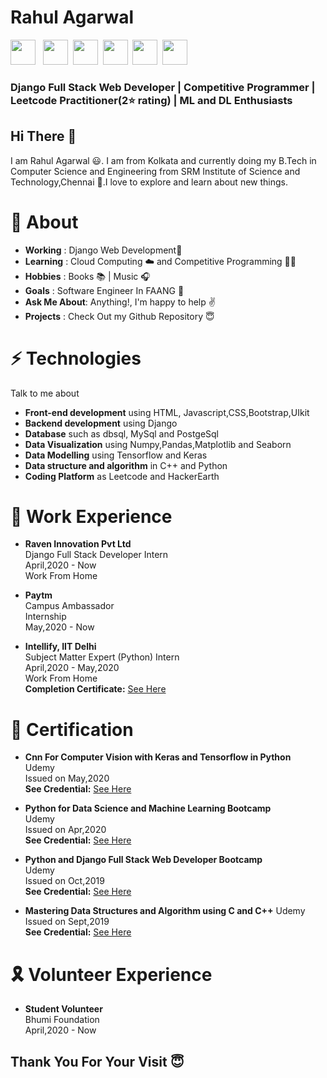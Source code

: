 # Rahul Agarwal

<a href="https://www.linkedin.com/in/rahul-agarwal-9b7a98171/"><img src="https://img.icons8.com/color/48/000000/linkedin-circled.png" height="40px" width="40px"/></a> &nbsp;
<a href="https://www.facebook.com/profile.php?id=100005953057441"><img src="https://img.icons8.com/color/48/000000/facebook-new.png" height="40px" width="40px"/></a>&nbsp;
<a href="rahul.agarwal31101999@gmail.com"><img src="https://img.icons8.com/color/48/000000/google-plus--v1.png" height="40px" width="40px"/></a>&nbsp;
<a href="https://twitter.com/RahulAg25201825"><img src="https://img.icons8.com/color/48/000000/twitter-circled.png" height="40px" width="40px"/></a>&nbsp;
<a href="https://www.instagram.com/rahul_agarwal1999/"><img src="https://img.icons8.com/color/48/000000/instagram-new.png" height="40px" width="40px"/></a>&nbsp;
<a href="https://github.com/RahulAgarwal1999"><img src="https://img.icons8.com/color/48/000000/github--v1.png" height="40px" width="40px"/></a>&nbsp;
 
### Django Full Stack Web Developer | Competitive Programmer | Leetcode Practitioner(2⭐️ rating) | ML and DL Enthusiasts

## Hi There 👋

I am Rahul Agarwal 😃. I am from Kolkata and currently doing my B.Tech in Computer Science and Engineering from SRM Institute of Science and Technology,Chennai 🏫.I love to explore and learn about new things.

# 📖 About
 - **Working** : Django Web Development📱
 - **Learning** : Cloud Computing ☁️ and Competitive Programming 👨‍💻
 - **Hobbies** : Books 📚 | Music 🎧
 - **Goals** : Software Engineer In FAANG 👑
 - **Ask Me About**: Anything!, I'm happy to help ✌️
 - **Projects** : Check Out my Github Repository 😇  
 


# ⚡️ Technologies
Talk to me about
 - **Front-end development** using HTML, Javascript,CSS,Bootstrap,UIkit
 - **Backend development** using Django
 - **Database** such as dbsql, MySql and PostgeSql
 - **Data Visualization** using Numpy,Pandas,Matplotlib and Seaborn
 - **Data Modelling** using Tensorflow and Keras
 - **Data structure and algorithm** in C++ and Python
 - **Coding Platform** as Leetcode and HackerEarth
 
 
 
 # 💼 Work Experience
 - **Raven Innovation Pvt Ltd** <br>
 Django Full Stack Developer Intern<br>
 April,2020 - Now <br>
 Work From Home<br>
 
  - **Paytm** <br>
  Campus Ambassador <br>
  Internship<br>
  May,2020 - Now<br>
  
   - **Intellify, IIT Delhi** <br>
  Subject Matter Expert (Python) Intern <br>
  April,2020 - May,2020 <br>
  Work From Home<br>
  **Completion Certificate:** <a href="https://drive.google.com/file/d/1wM4wkiWgpL-EQ4_np64I4e5uS3QwsDTr/view">See Here</a>
  
  
  # 🏅 Certification
   - **Cnn For Computer Vision with Keras and Tensorflow in Python**<br>
   Udemy<br>
   Issued on May,2020<br>
   **See Credential:** <a href="https://www.udemy.com/certificate/UC-070f14b9-5d34-41ec-9a4e-83c4cdc50d27/">See Here</a>
   
   - **Python for Data Science and Machine Learning Bootcamp**<br>
   Udemy<br>
   Issued on Apr,2020<br>
   **See Credential:** <a href="https://www.udemy.com/certificate/UC-15f22b95-e879-4959-943d-526607a17d0f/">See Here</a>
  
  - **Python and Django Full Stack Web Developer Bootcamp**<br>
   Udemy<br>
   Issued on Oct,2019<br>
   **See Credential:** <a href="https://www.udemy.com/certificate/UC-432GFP4S/">See Here</a>
  
  - **Mastering Data Structures and Algorithm using C and C++**
  Udemy<br>
  Issued on Sept,2019<br>
  **See Credential:** <a href="https://www.udemy.com/certificate/UC-NX5EC070/">See Here</a>
  
  # 🎗 Volunteer Experience
   - **Student Volunteer**<br>
   Bhumi Foundation<br>
   April,2020 - Now
   
## Thank You For Your Visit 😇 
   
   
  
  
  
